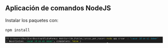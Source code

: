 ## Aplicación de comandos NodeJS

Instalar los paquetes con:

```
npm install
```
![Alt text](./pictures/Crear.png "imagen crear")